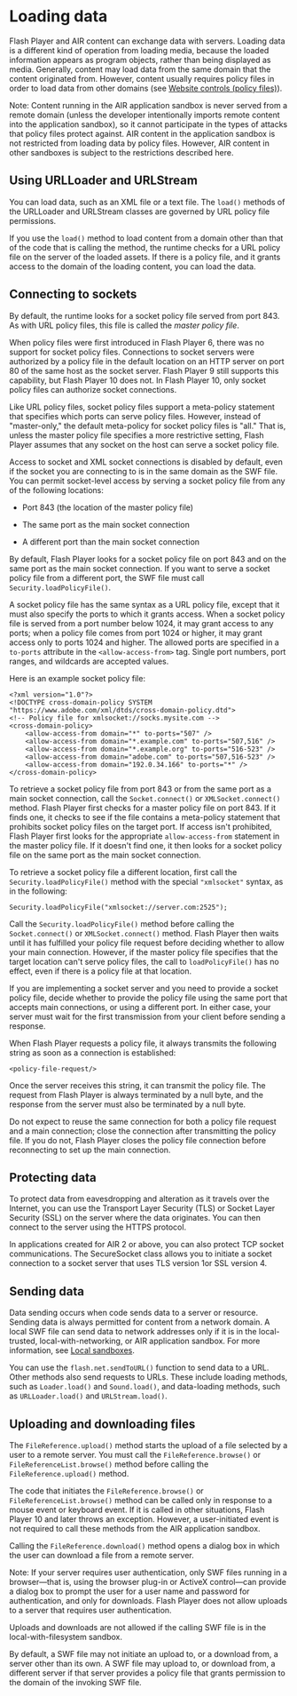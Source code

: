 # Loading data

Flash Player and AIR content can exchange data with servers. Loading data is a
different kind of operation from loading media, because the loaded information
appears as program objects, rather than being displayed as media. Generally,
content may load data from the same domain that the content originated from.
However, content usually requires policy files in order to load data from other
domains (see
[Website controls (policy files)](./permission-controls.md#website-controls-policy-files)).

Note: Content running in the AIR application sandbox is never served from a
remote domain (unless the developer intentionally imports remote content into
the application sandbox), so it cannot participate in the types of attacks that
policy files protect against. AIR content in the application sandbox is not
restricted from loading data by policy files. However, AIR content in other
sandboxes is subject to the restrictions described here.

## Using URLLoader and URLStream

You can load data, such as an XML file or a text file. The `load()` methods of
the URLLoader and URLStream classes are governed by URL policy file permissions.

If you use the `load()` method to load content from a domain other than that of
the code that is calling the method, the runtime checks for a URL policy file on
the server of the loaded assets. If there is a policy file, and it grants access
to the domain of the loading content, you can load the data.

## Connecting to sockets

By default, the runtime looks for a socket policy file served from port 843. As
with URL policy files, this file is called the _master policy file_.

When policy files were first introduced in Flash Player 6, there was no support
for socket policy files. Connections to socket servers were authorized by a
policy file in the default location on an HTTP server on port 80 of the same
host as the socket server. Flash Player 9 still supports this capability, but
Flash Player 10 does not. In Flash Player 10, only socket policy files can
authorize socket connections.

Like URL policy files, socket policy files support a meta-policy statement that
specifies which ports can serve policy files. However, instead of "master-only,"
the default meta-policy for socket policy files is "all." That is, unless the
master policy file specifies a more restrictive setting, Flash Player assumes
that any socket on the host can serve a socket policy file.

Access to socket and XML socket connections is disabled by default, even if the
socket you are connecting to is in the same domain as the SWF file. You can
permit socket-level access by serving a socket policy file from any of the
following locations:

- Port 843 (the location of the master policy file)

- The same port as the main socket connection

- A different port than the main socket connection

By default, Flash Player looks for a socket policy file on port 843 and on the
same port as the main socket connection. If you want to serve a socket policy
file from a different port, the SWF file must call `Security.loadPolicyFile()`.

A socket policy file has the same syntax as a URL policy file, except that it
must also specify the ports to which it grants access. When a socket policy file
is served from a port number below 1024, it may grant access to any ports; when
a policy file comes from port 1024 or higher, it may grant access only to ports
1024 and higher. The allowed ports are specified in a `to-ports` attribute in
the `<allow-access-from>` tag. Single port numbers, port ranges, and wildcards
are accepted values.

Here is an example socket policy file:

    <?xml version="1.0"?>
    <!DOCTYPE cross-domain-policy SYSTEM "https://www.adobe.com/xml/dtds/cross-domain-policy.dtd">
    <!-- Policy file for xmlsocket://socks.mysite.com -->
    <cross-domain-policy>
    	<allow-access-from domain="*" to-ports="507" />
    	<allow-access-from domain="*.example.com" to-ports="507,516" />
    	<allow-access-from domain="*.example.org" to-ports="516-523" />
    	<allow-access-from domain="adobe.com" to-ports="507,516-523" />
    	<allow-access-from domain="192.0.34.166" to-ports="*" />
    </cross-domain-policy>

To retrieve a socket policy file from port 843 or from the same port as a main
socket connection, call the `Socket.connect()` or `XMLSocket.connect()` method.
Flash Player first checks for a master policy file on port 843. If it finds one,
it checks to see if the file contains a meta-policy statement that prohibits
socket policy files on the target port. If access isn't prohibited, Flash Player
first looks for the appropriate `allow-access-from` statement in the master
policy file. If it doesn't find one, it then looks for a socket policy file on
the same port as the main socket connection.

To retrieve a socket policy file a different location, first call the
`Security.loadPolicyFile()` method with the special `"xmlsocket"` syntax, as in
the following:

    Security.loadPolicyFile("xmlsocket://server.com:2525");

Call the `Security.loadPolicyFile()` method before calling the
`Socket.connect()` or `XMLSocket.connect()` method. Flash Player then waits
until it has fulfilled your policy file request before deciding whether to allow
your main connection. However, if the master policy file specifies that the
target location can't serve policy files, the call to `loadPolicyFile()` has no
effect, even if there is a policy file at that location.

If you are implementing a socket server and you need to provide a socket policy
file, decide whether to provide the policy file using the same port that accepts
main connections, or using a different port. In either case, your server must
wait for the first transmission from your client before sending a response.

When Flash Player requests a policy file, it always transmits the following
string as soon as a connection is established:

    <policy-file-request/>

Once the server receives this string, it can transmit the policy file. The
request from Flash Player is always terminated by a null byte, and the response
from the server must also be terminated by a null byte.

Do not expect to reuse the same connection for both a policy file request and a
main connection; close the connection after transmitting the policy file. If you
do not, Flash Player closes the policy file connection before reconnecting to
set up the main connection.

## Protecting data

To protect data from eavesdropping and alteration as it travels over the
Internet, you can use the Transport Layer Security (TLS) or Socket Layer
Security (SSL) on the server where the data originates. You can then connect to
the server using the HTTPS protocol.

In applications created for AIR 2 or above, you can also protect TCP socket
communications. The SecureSocket class allows you to initiate a socket
connection to a socket server that uses TLS version 1or SSL version 4.

## Sending data

Data sending occurs when code sends data to a server or resource. Sending data
is always permitted for content from a network domain. A local SWF file can send
data to network addresses only if it is in the local-trusted,
local-with-networking, or AIR application sandbox. For more information, see
[Local sandboxes](./security-sandboxes.md#local-sandboxes).

You can use the `flash.net.sendToURL()` function to send data to a URL. Other
methods also send requests to URLs. These include loading methods, such as
`Loader.load()` and `Sound.load()`, and data-loading methods, such as
`URLLoader.load()` and `URLStream.load()`.

## Uploading and downloading files

The `FileReference.upload()` method starts the upload of a file selected by a
user to a remote server. You must call the `FileReference.browse()` or
`FileReferenceList.browse()` method before calling the `FileReference.upload()`
method.

The code that initiates the `FileReference.browse()` or
`FileReferenceList.browse()` method can be called only in response to a mouse
event or keyboard event. If it is called in other situations, Flash Player 10
and later throws an exception. However, a user-initiated event is not required
to call these methods from the AIR application sandbox.

Calling the `FileReference.download()` method opens a dialog box in which the
user can download a file from a remote server.

Note: If your server requires user authentication, only SWF files running in a
browser—that is, using the browser plug-in or ActiveX control—can provide a
dialog box to prompt the user for a user name and password for authentication,
and only for downloads. Flash Player does not allow uploads to a server that
requires user authentication.

Uploads and downloads are not allowed if the calling SWF file is in the
local-with-filesystem sandbox.

By default, a SWF file may not initiate an upload to, or a download from, a
server other than its own. A SWF file may upload to, or download from, a
different server if that server provides a policy file that grants permission to
the domain of the invoking SWF file.
